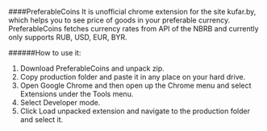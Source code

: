 ####PreferableCoins
It is unofficial chrome extension for the site kufar.by, which helps you to see price of goods in your preferable currency. PreferableCoins fetches currency rates from API of the NBRB and currently only supports RUB, USD, EUR, BYR.

######How to use it:

1. Download PreferableCoins and unpack zip.
2. Copy production folder and paste it in any place on your hard drive.
3. Open Google Chrome and then open up the Chrome menu and select Extensions under the Tools menu.
4. Select Developer mode.
5. Click Load unpacked extension and navigate to the production folder and select it.
